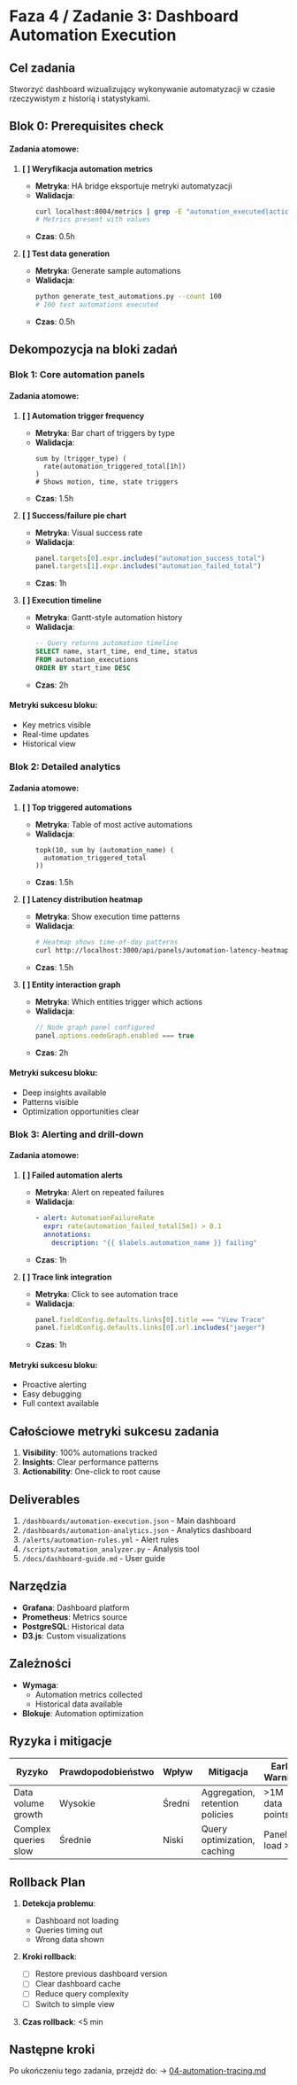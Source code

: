 # Faza 4 / Zadanie 3: Dashboard Automation Execution

## Cel zadania
Stworzyć dashboard wizualizujący wykonywanie automatyzacji w czasie rzeczywistym z historią i statystykami.

## Blok 0: Prerequisites check

#### Zadania atomowe:
1. **[ ] Weryfikacja automation metrics**
   - **Metryka**: HA bridge eksportuje metryki automatyzacji
   - **Walidacja**: 
     ```bash
     curl localhost:8004/metrics | grep -E "automation_executed|action_success"
     # Metrics present with values
     ```
   - **Czas**: 0.5h

2. **[ ] Test data generation**
   - **Metryka**: Generate sample automations
   - **Walidacja**: 
     ```bash
     python generate_test_automations.py --count 100
     # 100 test automations executed
     ```
   - **Czas**: 0.5h

## Dekompozycja na bloki zadań

### Blok 1: Core automation panels

#### Zadania atomowe:
1. **[ ] Automation trigger frequency**
   - **Metryka**: Bar chart of triggers by type
   - **Walidacja**: 
     ```promql
     sum by (trigger_type) (
       rate(automation_triggered_total[1h])
     )
     # Shows motion, time, state triggers
     ```
   - **Czas**: 1.5h

2. **[ ] Success/failure pie chart**
   - **Metryka**: Visual success rate
   - **Walidacja**: 
     ```javascript
     panel.targets[0].expr.includes("automation_success_total")
     panel.targets[1].expr.includes("automation_failed_total")
     ```
   - **Czas**: 1h

3. **[ ] Execution timeline**
   - **Metryka**: Gantt-style automation history
   - **Walidacja**: 
     ```sql
     -- Query returns automation timeline
     SELECT name, start_time, end_time, status 
     FROM automation_executions 
     ORDER BY start_time DESC
     ```
   - **Czas**: 2h

#### Metryki sukcesu bloku:
- Key metrics visible
- Real-time updates
- Historical view

### Blok 2: Detailed analytics

#### Zadania atomowe:
1. **[ ] Top triggered automations**
   - **Metryka**: Table of most active automations
   - **Walidacja**: 
     ```promql
     topk(10, sum by (automation_name) (
       automation_triggered_total
     ))
     ```
   - **Czas**: 1.5h

2. **[ ] Latency distribution heatmap**
   - **Metryka**: Show execution time patterns
   - **Walidacja**: 
     ```bash
     # Heatmap shows time-of-day patterns
     curl http://localhost:3000/api/panels/automation-latency-heatmap
     ```
   - **Czas**: 1.5h

3. **[ ] Entity interaction graph**
   - **Metryka**: Which entities trigger which actions
   - **Walidacja**: 
     ```javascript
     // Node graph panel configured
     panel.options.nodeGraph.enabled === true
     ```
   - **Czas**: 2h

#### Metryki sukcesu bloku:
- Deep insights available
- Patterns visible
- Optimization opportunities clear

### Blok 3: Alerting and drill-down

#### Zadania atomowe:
1. **[ ] Failed automation alerts**
   - **Metryka**: Alert on repeated failures
   - **Walidacja**: 
     ```yaml
     - alert: AutomationFailureRate
       expr: rate(automation_failed_total[5m]) > 0.1
       annotations:
         description: "{{ $labels.automation_name }} failing"
     ```
   - **Czas**: 1h

2. **[ ] Trace link integration**
   - **Metryka**: Click to see automation trace
   - **Walidacja**: 
     ```javascript
     panel.fieldConfig.defaults.links[0].title === "View Trace"
     panel.fieldConfig.defaults.links[0].url.includes("jaeger")
     ```
   - **Czas**: 1h

#### Metryki sukcesu bloku:
- Proactive alerting
- Easy debugging
- Full context available

## Całościowe metryki sukcesu zadania

1. **Visibility**: 100% automations tracked
2. **Insights**: Clear performance patterns
3. **Actionability**: One-click to root cause

## Deliverables

1. `/dashboards/automation-execution.json` - Main dashboard
2. `/dashboards/automation-analytics.json` - Analytics dashboard
3. `/alerts/automation-rules.yml` - Alert rules
4. `/scripts/automation_analyzer.py` - Analysis tool
5. `/docs/dashboard-guide.md` - User guide

## Narzędzia

- **Grafana**: Dashboard platform
- **Prometheus**: Metrics source
- **PostgreSQL**: Historical data
- **D3.js**: Custom visualizations

## Zależności

- **Wymaga**: 
  - Automation metrics collected
  - Historical data available
- **Blokuje**: Automation optimization

## Ryzyka i mitigacje

| Ryzyko | Prawdopodobieństwo | Wpływ | Mitigacja | Early Warning |
|--------|-------------------|-------|-----------|---------------|
| Data volume growth | Wysokie | Średni | Aggregation, retention policies | >1M data points |
| Complex queries slow | Średnie | Niski | Query optimization, caching | Panel load >5s |

## Rollback Plan

1. **Detekcja problemu**: 
   - Dashboard not loading
   - Queries timing out
   - Wrong data shown

2. **Kroki rollback**:
   - [ ] Restore previous dashboard version
   - [ ] Clear dashboard cache
   - [ ] Reduce query complexity
   - [ ] Switch to simple view

3. **Czas rollback**: <5 min

## Następne kroki

Po ukończeniu tego zadania, przejdź do:
→ [04-automation-tracing.md](./04-automation-tracing.md)